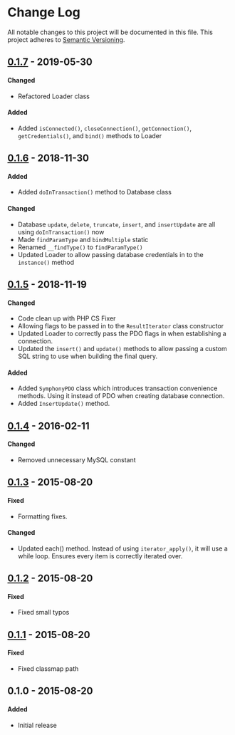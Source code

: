 # Change Log

All notable changes to this project will be documented in this file.
This project adheres to [Semantic Versioning](http://semver.org/).

## [0.1.7][] - 2019-05-30
#### Changed
-   Refactored Loader class

#### Added
-   Added `isConnected()`, `closeConnection()`, `getConnection()`, `getCredentials()`, and `bind()` methods to Loader

## [0.1.6][] - 2018-11-30
#### Added
-   Added `doInTransaction()` method to Database class

#### Changed
-   Database `update`, `delete`, `truncate`, `insert`, and `insertUpdate` are all using `doInTransaction()` now
-   Made `findParamType` and `bindMultiple` static
-   Renamed `__findType()` to `findParamType()`
-   Updated Loader to allow passing database credentials in to the `instance()` method

## [0.1.5][] - 2018-11-19
#### Changed
-   Code clean up with PHP CS Fixer
-   Allowing flags to be passed in to the `ResultIterator` class constructor
-   Updated Loader to correctly pass the PDO flags in when establishing a connection.
-   Updated the `insert()` and `update()` methods to allow passing a custom SQL string to use when building the final query.

#### Added
-   Added `SymphonyPDO` class which introduces transaction convenience methods. Using it instead of PDO when creating database connection.
-   Added `InsertUpdate()` method.

## [0.1.4][] - 2016-02-11
#### Changed
-   Removed unnecessary MySQL constant

## [0.1.3][] - 2015-08-20
#### Fixed
-   Formatting fixes.

#### Changed
-   Updated each() method. Instead of using `iterator_apply()`, it will use a while loop. Ensures every item is correctly iterated over.

## [0.1.2][] - 2015-08-20
#### Fixed
-   Fixed small typos

## [0.1.1][] - 2015-08-20
#### Fixed
-   Fixed classmap path

## 0.1.0 - 2015-08-20
#### Added
-   Initial release

[0.1.7]: https://github.com/pointybeard/symphony-pdo/compare/0.1.6...0.1.7
[0.1.6]: https://github.com/pointybeard/symphony-pdo/compare/0.1.5...0.1.6
[0.1.5]: https://github.com/pointybeard/symphony-pdo/compare/0.1.4...0.1.5
[0.1.4]: https://github.com/pointybeard/symphony-pdo/compare/0.1.3...0.1.4
[0.1.3]: https://github.com/pointybeard/symphony-pdo/compare/0.1.2...0.1.3
[0.1.2]: https://github.com/pointybeard/symphony-pdo/compare/0.1.1...0.1.2
[0.1.1]: https://github.com/pointybeard/symphony-pdo/compare/0.1.0...0.1.1
